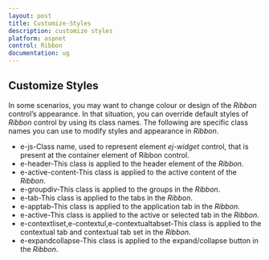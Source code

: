 ```yaml
---
layout: post
title: Customize-Styles
description: customize styles    
platform: aspnet
control: Ribbon
documentation: ug
---
```


## Customize Styles    

In some scenarios, you may want to change colour or design of the _Ribbon_ control’s appearance. In that situation, you can override default styles of _Ribbon_ control by using its class names. The following are specific class names you can use to modify styles and appearance in _Ribbon_.

* e-js-Class name, used to represent element _ej-widget_ control, that is present at the container element of Ribbon control.
* e-header-This class is applied to the header element of the _Ribbon_.
* e-active-content-This class is applied to the active content of the _Ribbon_.
* e-groupdiv-This class is applied to the groups in the _Ribbon_.
* e-tab-This class is applied to the tabs in the _Ribbon_.
* e-apptab-This class is applied to the application tab in the _Ribbon_.
* e-active-This class is applied to the active or selected tab in the _Ribbon_.
* e-contextliset,e-contextul,e-contextualtabset-This class is applied to the contextual tab and contextual tab set in the _Ribbon_.
* e-expandcollapse-This class is applied to the expand/collapse button in the _Ribbon_.



